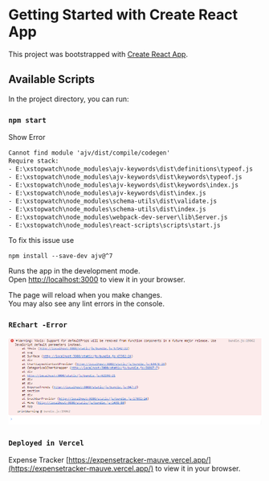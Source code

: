 # Getting Started with Create React App

This project was bootstrapped with [Create React App](https://github.com/facebook/create-react-app).

## Available Scripts

In the project directory, you can run:

### `npm start`

Show Error
```
Cannot find module 'ajv/dist/compile/codegen'
Require stack:
- E:\xstopwatch\node_modules\ajv-keywords\dist\definitions\typeof.js
- E:\xstopwatch\node_modules\ajv-keywords\dist\keywords\typeof.js
- E:\xstopwatch\node_modules\ajv-keywords\dist\keywords\index.js
- E:\xstopwatch\node_modules\ajv-keywords\dist\index.js
- E:\xstopwatch\node_modules\schema-utils\dist\validate.js
- E:\xstopwatch\node_modules\schema-utils\dist\index.js
- E:\xstopwatch\node_modules\webpack-dev-server\lib\Server.js
- E:\xstopwatch\node_modules\react-scripts\scripts\start.js
```

To fix this issue use

```
npm install --save-dev ajv@^7
```

Runs the app in the development mode.\
Open [http://localhost:3000](http://localhost:3000) to view it in your browser.

The page will reload when you make changes.\
You may also see any lint errors in the console.

### `REchart -Error`

![alt text](./rechart.png)

### `Deployed in Vercel`

Expense Tracker [https://expensetracker-mauve.vercel.app/](https://expensetracker-mauve.vercel.app/) to view it in your browser.